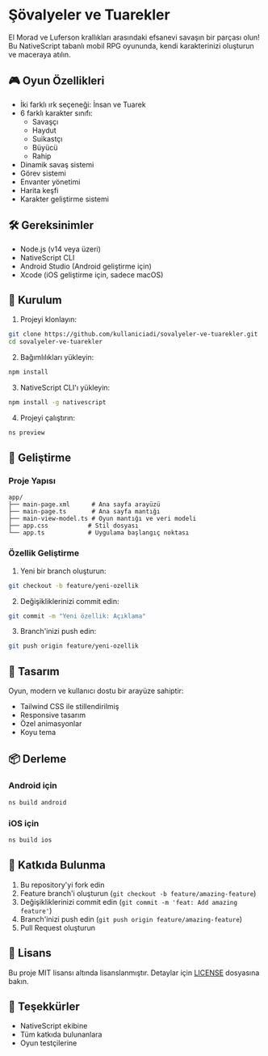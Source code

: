 # Şövalyeler ve Tuarekler

El Morad ve Luferson krallıkları arasındaki efsanevi savaşın bir parçası olun! Bu NativeScript tabanlı mobil RPG oyununda, kendi karakterinizi oluşturun ve maceraya atılın.

## 🎮 Oyun Özellikleri

- İki farklı ırk seçeneği: İnsan ve Tuarek
- 6 farklı karakter sınıfı:
  - Savaşçı
  - Haydut
  - Suikastçı
  - Büyücü
  - Rahip
- Dinamik savaş sistemi
- Görev sistemi
- Envanter yönetimi
- Harita keşfi
- Karakter geliştirme sistemi

## 🛠 Gereksinimler

- Node.js (v14 veya üzeri)
- NativeScript CLI
- Android Studio (Android geliştirme için)
- Xcode (iOS geliştirme için, sadece macOS)

## 🚀 Kurulum

1. Projeyi klonlayın:
```bash
git clone https://github.com/kullaniciadi/sovalyeler-ve-tuarekler.git
cd sovalyeler-ve-tuarekler
```

2. Bağımlılıkları yükleyin:
```bash
npm install
```

3. NativeScript CLI'ı yükleyin:
```bash
npm install -g nativescript
```

4. Projeyi çalıştırın:
```bash
ns preview
```

## 📱 Geliştirme

### Proje Yapısı

```
app/
├── main-page.xml      # Ana sayfa arayüzü
├── main-page.ts       # Ana sayfa mantığı
├── main-view-model.ts # Oyun mantığı ve veri modeli
├── app.css           # Stil dosyası
└── app.ts            # Uygulama başlangıç noktası
```

### Özellik Geliştirme

1. Yeni bir branch oluşturun:
```bash
git checkout -b feature/yeni-ozellik
```

2. Değişikliklerinizi commit edin:
```bash
git commit -m "Yeni özellik: Açıklama"
```

3. Branch'inizi push edin:
```bash
git push origin feature/yeni-ozellik
```

## 🎨 Tasarım

Oyun, modern ve kullanıcı dostu bir arayüze sahiptir:
- Tailwind CSS ile stillendirilmiş
- Responsive tasarım
- Özel animasyonlar
- Koyu tema

## 📦 Derleme

### Android için
```bash
ns build android
```

### iOS için
```bash
ns build ios
```

## 🤝 Katkıda Bulunma

1. Bu repository'yi fork edin
2. Feature branch'i oluşturun (`git checkout -b feature/amazing-feature`)
3. Değişikliklerinizi commit edin (`git commit -m 'feat: Add amazing feature'`)
4. Branch'inizi push edin (`git push origin feature/amazing-feature`)
5. Pull Request oluşturun

## 📄 Lisans

Bu proje MIT lisansı altında lisanslanmıştır. Detaylar için [LICENSE](LICENSE) dosyasına bakın.

## 🙏 Teşekkürler

- NativeScript ekibine
- Tüm katkıda bulunanlara
- Oyun testçilerine 